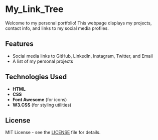  # My_Link_Tree

Welcome to my personal portfolio! This webpage displays my projects, contact info, and links to my social media profiles.

## Features

- Social media links to GitHub, LinkedIn, Instagram, Twitter, and Email
- A list of my personal projects 

## Technologies Used

- **HTML**
- **CSS**
- **Font Awesome** (for icons)
- **W3.CSS** (for styling utilities)



## License

MIT License - see the [LICENSE](LICENSE) file for details.
